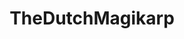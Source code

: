 ---
title: TheDutchMagikarp

menus: header
layout: about-member

cards_main:
 - preset: games_list
---